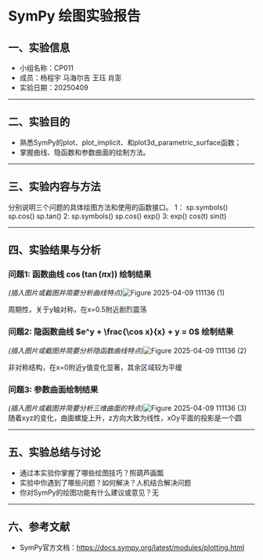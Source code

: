 # SymPy 绘图实验报告

## 一、实验信息

- 小组名称：CP011
- 成员：杨程宇 马海尔吉 王珏 肖澎
- 实验日期：20250409

---

## 二、实验目的

- 熟悉SymPy的plot、plot_implicit、和plot3d_parametric_surface函数；
- 掌握曲线、隐函数和参数曲面的绘制方法。

---

## 三、实验内容与方法

分别说明三个问题的具体绘图方法和使用的函数接口。
1： sp.symbols()
    sp.cos()
    sp.tan()
2:  sp.symbols()
    sp.cos()
    exp()
3:  exp()
    cos(t)
    sin(t)

---

## 四、实验结果与分析

### 问题1: 函数曲线 $\cos(\tan(\pi x))$ 绘制结果

*(插入图片或截图并简要分析曲线特点)*![Figure 2025-04-09 111136 (1)](https://github.com/user-attachments/assets/2196ed20-3cc4-4c03-bd9b-c185a5968b36)

周期性，关于y轴对称，在x=0.5附近剧烈震荡
### 问题2: 隐函数曲线 $e^y + \frac{\cos x}{x} + y = 0$ 绘制结果

*(插入图片或截图并简要分析隐函数曲线特点)*![Figure 2025-04-09 111136 (2)](https://github.com/user-attachments/assets/4ff74f1d-062d-4de0-b86f-964aa45059e0)

非对称结构，在x=0附近y值变化显著，其余区域较为平缓
### 问题3: 参数曲面绘制结果

*(插入图片或截图并简要分析三维曲面的特点)*![Figure 2025-04-09 111136 (3)](https://github.com/user-attachments/assets/67a24ff3-5f56-4ccb-8a8e-b20cabe60ead)
随着xyz的变化，曲面螺旋上升，z方向大致为线性，xOy平面的投影是一个圆

---

## 五、实验总结与讨论

- 通过本实验你掌握了哪些绘图技巧？照葫芦画瓢
- 实验中你遇到了哪些问题？如何解决？人机结合解决问题
- 你对SymPy的绘图功能有什么建议或意见？无

---

## 六、参考文献

- SymPy官方文档：https://docs.sympy.org/latest/modules/plotting.html
